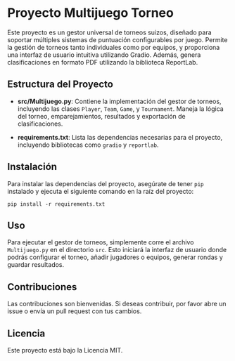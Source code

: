 # Proyecto Multijuego Torneo

Este proyecto es un gestor universal de torneos suizos, diseñado para soportar múltiples sistemas de puntuación configurables por juego. Permite la gestión de torneos tanto individuales como por equipos, y proporciona una interfaz de usuario intuitiva utilizando Gradio. Además, genera clasificaciones en formato PDF utilizando la biblioteca ReportLab.

## Estructura del Proyecto

- **src/Multijuego.py**: Contiene la implementación del gestor de torneos, incluyendo las clases `Player`, `Team`, `Game`, y `Tournament`. Maneja la lógica del torneo, emparejamientos, resultados y exportación de clasificaciones.
  
- **requirements.txt**: Lista las dependencias necesarias para el proyecto, incluyendo bibliotecas como `gradio` y `reportlab`.

## Instalación

Para instalar las dependencias del proyecto, asegúrate de tener `pip` instalado y ejecuta el siguiente comando en la raíz del proyecto:

```
pip install -r requirements.txt
```

## Uso

Para ejecutar el gestor de torneos, simplemente corre el archivo `Multijuego.py` en el directorio `src`. Esto iniciará la interfaz de usuario donde podrás configurar el torneo, añadir jugadores o equipos, generar rondas y guardar resultados.

## Contribuciones

Las contribuciones son bienvenidas. Si deseas contribuir, por favor abre un issue o envía un pull request con tus cambios.

## Licencia

Este proyecto está bajo la Licencia MIT.
